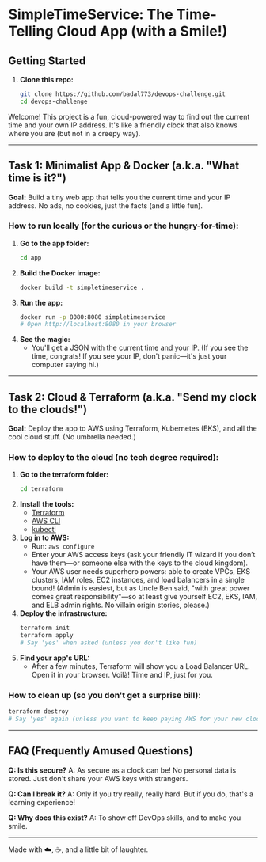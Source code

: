 
# SimpleTimeService: The Time-Telling Cloud App (with a Smile!)

## Getting Started

1. **Clone this repo:**
   ```sh
   git clone https://github.com/badal773/devops-challenge.git
   cd devops-challenge
   ```

Welcome! This project is a fun, cloud-powered way to find out the current time and your own IP address. It's like a friendly clock that also knows where you are (but not in a creepy way).

---

## Task 1: Minimalist App & Docker (a.k.a. "What time is it?")

**Goal:** Build a tiny web app that tells you the current time and your IP address. No ads, no cookies, just the facts (and a little fun).

### How to run locally (for the curious or the hungry-for-time):

1. **Go to the app folder:**
   ```sh
   cd app
   ```
2. **Build the Docker image:**
   ```sh
   docker build -t simpletimeservice .
   ```
3. **Run the app:**
   ```sh
   docker run -p 8080:8080 simpletimeservice
   # Open http://localhost:8080 in your browser
   ```
4. **See the magic:**
   - You'll get a JSON with the current time and your IP. (If you see the time, congrats! If you see your IP, don't panic—it's just your computer saying hi.)

---

## Task 2: Cloud & Terraform (a.k.a. "Send my clock to the clouds!")

**Goal:** Deploy the app to AWS using Terraform, Kubernetes (EKS), and all the cool cloud stuff. (No umbrella needed.)

### How to deploy to the cloud (no tech degree required):

1. **Go to the terraform folder:**
   ```sh
   cd terraform
   ```
2. **Install the tools:**
   - [Terraform](https://developer.hashicorp.com/terraform/downloads)
   - [AWS CLI](https://docs.aws.amazon.com/cli/latest/userguide/getting-started-install.html)
   - [kubectl](https://kubernetes.io/docs/tasks/tools/)
3. **Log in to AWS:**
   - Run: `aws configure`
   - Enter your AWS access keys (ask your friendly IT wizard if you don’t have them—or someone else with the keys to the cloud kingdom).
   - Your AWS user needs superhero powers: able to create VPCs, EKS clusters, IAM roles, EC2 instances, and load balancers in a single bound! (Admin is easiest, but as Uncle Ben said, "with great power comes great responsibility"—so at least give yourself EC2, EKS, IAM, and ELB admin rights. No villain origin stories, please.)
4. **Deploy the infrastructure:**
   ```sh
   terraform init
   terraform apply
   # Say 'yes' when asked (unless you don't like fun)
   ```
5. **Find your app's URL:**
   - After a few minutes, Terraform will show you a Load Balancer URL. Open it in your browser. Voilà! Time and IP, just for you.

### How to clean up (so you don't get a surprise bill):
```sh
terraform destroy
# Say 'yes' again (unless you want to keep paying AWS for your new clock)
```

---

## FAQ (Frequently Amused Questions)

**Q: Is this secure?**
A: As secure as a clock can be! No personal data is stored. Just don't share your AWS keys with strangers.

**Q: Can I break it?**
A: Only if you try really, really hard. But if you do, that's a learning experience!

**Q: Why does this exist?**
A: To show off DevOps skills, and to make you smile.

---

Made with ☁️, ☕, and a little bit of laughter.
